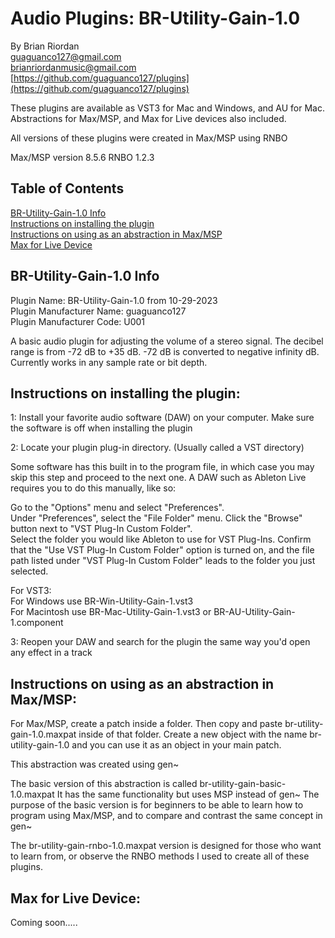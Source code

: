 # Audio Plugins: BR-Utility-Gain-1.0 
By Brian Riordan  
guaguanco127@gmail.com  
brianriordanmusic@gmail.com  
[https://github.com/guaguanco127/plugins](https://github.com/guaguanco127/plugins)

These plugins are available as VST3 for Mac and Windows, and AU for Mac. 
Abstractions for Max/MSP, and Max for Live devices also included. 

All versions of these plugins were created in Max/MSP using RNBO 

Max/MSP version 8.5.6
RNBO 1.2.3

## Table of Contents

[BR-Utility-Gain-1.0 Info](#plugininfo)  
[Instructions on installing the plugin](#installation)  
[Instructions on using as an abstraction in Max/MSP](#maxmsp)  
[Max for Live Device](#maxforlive)

## <a name="plugininfo"></a>BR-Utility-Gain-1.0 Info 

Plugin Name: BR-Utility-Gain-1.0 from 10-29-2023  
Plugin Manufacturer Name: guaguanco127  
Plugin Manufacturer Code: U001

A basic audio plugin for adjusting the volume of a stereo signal. 
The decibel range is from -72 dB to +35 dB.
-72 dB is converted to negative infinity dB.
Currently works in any sample rate or bit depth. 


## <a name="installation"></a>Instructions on installing the plugin:

1: Install your favorite audio software (DAW) on your computer. Make sure the software is off when installing the plugin
 
2: Locate your plugin plug-in directory. (Usually called a VST directory)  

Some software has this built in to the program file, in which case you may skip this step and proceed to the next one. A DAW such as Ableton Live requires you to do this manually, like so:  

Go to the "Options" menu and select "Preferences".  
Under "Preferences", select the "File Folder" menu.
Click the "Browse" button next to "VST Plug-In Custom Folder".  
Select the folder you would like Ableton to use for VST Plug-Ins.
Confirm that the "Use VST Plug-In Custom Folder" option is turned on, and the file path listed under "VST Plug-In Custom Folder" leads to the folder you just selected.

For VST3:   
For Windows use BR-Win-Utility-Gain-1.vst3   
For Macintosh use BR-Mac-Utility-Gain-1.vst3 or BR-AU-Utility-Gain-1.component

3: Reopen your DAW and search for the plugin the same way you'd open any effect in a track

## <a name="maxmsp"></a>Instructions on using as an abstraction in Max/MSP:


For Max/MSP, create a patch inside a folder. Then copy and paste br-utility-gain-1.0.maxpat inside of that folder. Create a new object with the name br-utility-gain-1.0 and you can use it as an object in your main patch. 

This abstraction was created using gen~ 

The basic version of this abstraction is called br-utility-gain-basic-1.0.maxpat
It has the same functionality but uses MSP instead of gen~
The purpose of the basic version is for beginners to be able to learn how to program using Max/MSP, and to compare and contrast the same concept in gen~ 

The br-utility-gain-rnbo-1.0.maxpat version is designed for those who want to learn from, or observe the RNBO methods I used to create all of these plugins. 

## <a name="maxforlive"></a>Max for Live Device:

Coming soon.....
 